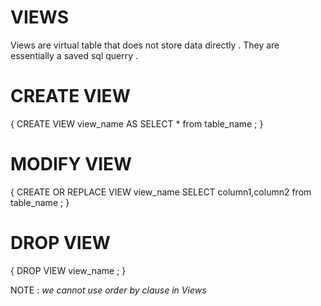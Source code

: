 # VIEWS

Views are virtual table that does not store data directly .
They are essentially a saved sql querry .
 

# CREATE VIEW

{
    CREATE VIEW view_name AS
    SELECT * from table_name ;
}

# MODIFY VIEW

{
    CREATE OR REPLACE VIEW view_name 
    SELECT column1,column2 from table_name ;
}

# DROP VIEW

{
    DROP VIEW view_name ;
}

NOTE : *we cannot use order by clause in Views*